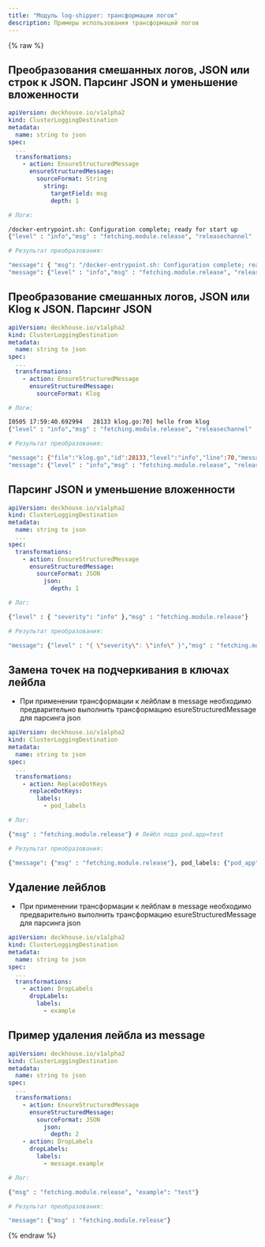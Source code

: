 ```yaml
---
title: "Модуль log-shipper: трансформации логов"
description: Примеры использования трансформаций логов
---
```


{% raw %}

## Преобразования смешанных логов, JSON или строк к JSON. Парсинг JSON и уменьшение вложенности

```yaml
apiVersion: deckhouse.io/v1alpha2
kind: ClusterLoggingDestination
metadata:
  name: string to json
spec:
  ...
  transformations:
    - action: EnsureStructuredMessage
      ensureStructuredMessage:
        sourceFormat: String
          string:
            targetField: msg
            depth: 1
```

```bash
# Логи:

/docker-entrypoint.sh: Configuration complete; ready for start up
{"level" : "info","msg" : "fetching.module.release", "releasechannel" : "Stable", "time" : "2025-06-23T08:00:29Z"}

# Результат преобразования:

"message": { "msg": "/docker-entrypoint.sh: Configuration complete; ready for start up"}
"message": {"level" : "info","msg" : "fetching.module.release", "releasechannel" : "Stable", "time" : "2025-06-23T08:00:29Z"}

```

## Преобразование смешанных логов, JSON или Klog к JSON. Парсинг JSON

```yaml
apiVersion: deckhouse.io/v1alpha2
kind: ClusterLoggingDestination
metadata:
  name: string to json
spec:
  ...
  transformations:
    - action: EnsureStructuredMessage
      ensureStructuredMessage:
        sourceFormat: Klog
```

```bash
# Логи:

I0505 17:59:40.692994   28133 klog.go:70] hello from klog
{"level" : "info","msg" : "fetching.module.release", "releasechannel" : "Stable", "time" : "2025-06-23T08:00:29Z"}

# Результат преобразования:

"message": {"file":"klog.go","id":28133,"level":"info","line":70,"message":"hello from klog","timestamp":"2025-05-05T17:59:40.692994Z"}
"message": {"level" : "info","msg" : "fetching.module.release", "releasechannel" : "Stable", "time" : "2025-06-23T08:00:29Z"}

```

## Парсинг JSON и уменьшение вложенности

```yaml
apiVersion: deckhouse.io/v1alpha2
kind: ClusterLoggingDestination
metadata:
  name: string to json
  ...
spec:
  transformations:
    - action: EnsureStructuredMessage
      ensureStructuredMessage:
        sourceFormat: JSON
          json:
            depth: 1
```

```bash
# Лог:

{"level" : { "severity": "info" },"msg" : "fetching.module.release"}

# Результат преобразования:

"message": {"level" : "{ \"severity\": \"info\" }","msg" : "fetching.module.release"}

```

## Замена точек на подчеркивания в ключах лейбла

- При применении трансформации к лейблам в message необходимо предварительно выполнить трансформацию esureStructuredMessage для парсинга json

```yaml
apiVersion: deckhouse.io/v1alpha2
kind: ClusterLoggingDestination
metadata:
  name: string to json
spec:
  ...
  transformations:
    - action: ReplaceDotKeys
      replaceDotKeys:
        labels:
          - pod_labels
```

```bash
# Лог:

{"msg" : "fetching.module.release"} # Лейбл пода pod.app=test

# Результат преобразования:

{"message": {"msg" : "fetching.module.release"}, pod_labels: {"pod_app": "test"}}

```

## Удаление лейблов

- При применении трансформации к лейблам в message необходимо предварительно выполнить трансформацию esureStructuredMessage для парсинга json

```yaml
apiVersion: deckhouse.io/v1alpha2
kind: ClusterLoggingDestination
metadata:
  name: string to json
spec:
  ...
  transformations:
    - action: DropLabels
      dropLabels:
        labels:
          - example
```

## Пример удаления лейбла из message

```yaml
apiVersion: deckhouse.io/v1alpha2
kind: ClusterLoggingDestination
metadata:
  name: string to json
spec:
  ...
  transformations:
    - action: EnsureStructuredMessage
      ensureStructuredMessage:
        sourceFormat: JSON
          json:
            depth: 2
    - action: DropLabels
      dropLabels:
        labels:
          - message.example
```

```bash
# Лог:

{"msg" : "fetching.module.release", "example": "test"}

# Результат преобразования:

"message": {"msg" : "fetching.module.release"}

```

{% endraw %}
